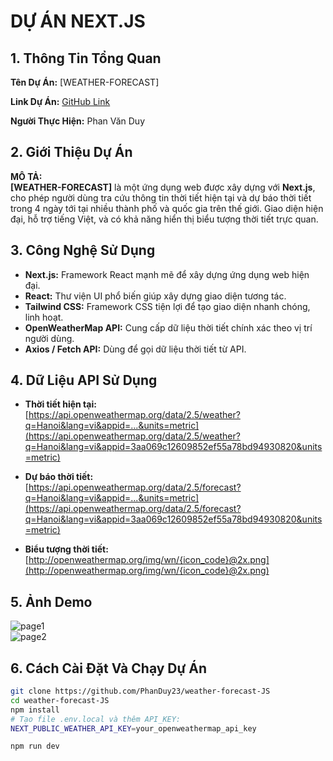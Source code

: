 # DỰ ÁN NEXT.JS  
## 1. Thông Tin Tổng Quan

**Tên Dự Án:** [WEATHER-FORECAST]

**Link Dự Án:** [GitHub Link](https://github.com/PhanDuy23/weather-forecast-JS)

**Người Thực Hiện:** Phan Văn Duy

## 2. Giới Thiệu Dự Án

**MÔ TẢ:**  
**[WEATHER-FORECAST]** là một ứng dụng web được xây dựng với **Next.js**, cho phép người dùng tra cứu thông tin thời tiết hiện tại và dự báo thời tiết trong 4 ngày tới tại nhiều thành phố và quốc gia trên thế giới. Giao diện hiện đại, hỗ trợ tiếng Việt, và có khả năng hiển thị biểu tượng thời tiết trực quan.

## 3. Công Nghệ Sử Dụng

- **Next.js:** Framework React mạnh mẽ để xây dựng ứng dụng web hiện đại.
- **React:** Thư viện UI phổ biến giúp xây dựng giao diện tương tác.
- **Tailwind CSS:** Framework CSS tiện lợi để tạo giao diện nhanh chóng, linh hoạt.
- **OpenWeatherMap API:** Cung cấp dữ liệu thời tiết chính xác theo vị trí người dùng.
- **Axios / Fetch API:** Dùng để gọi dữ liệu thời tiết từ API.

## 4. Dữ Liệu API Sử Dụng

- **Thời tiết hiện tại:**  
  [https://api.openweathermap.org/data/2.5/weather?q=Hanoi&lang=vi&appid=...&units=metric](https://api.openweathermap.org/data/2.5/weather?q=Hanoi&lang=vi&appid=3aa069c12609852ef55a78bd94930820&units=metric)

- **Dự báo thời tiết:**  
  [https://api.openweathermap.org/data/2.5/forecast?q=Hanoi&lang=vi&appid=...&units=metric](https://api.openweathermap.org/data/2.5/forecast?q=Hanoi&lang=vi&appid=3aa069c12609852ef55a78bd94930820&units=metric)

- **Biểu tượng thời tiết:**  
  [http://openweathermap.org/img/wn/{icon_code}@2x.png](http://openweathermap.org/img/wn/{icon_code}@2x.png)

## 5. Ảnh Demo

![page1]()  
![page2](![image](https://github.com/user-attachments/assets/f6b6af95-74b1-498c-ac77-4dbc6ac32fd3)
)

## 6. Cách Cài Đặt Và Chạy Dự Án

```bash
git clone https://github.com/PhanDuy23/weather-forecast-JS
cd weather-forecast-JS
npm install
# Tạo file .env.local và thêm API_KEY:
NEXT_PUBLIC_WEATHER_API_KEY=your_openweathermap_api_key

npm run dev
